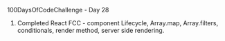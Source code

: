 100DaysOfCodeChallenge - Day 28

1) Completed React FCC - component Lifecycle, Array.map, Array.filters, conditionals, render method, server side rendering.